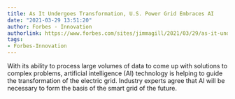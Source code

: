 ```yaml
---
title: As It Undergoes Transformation, U.S. Power Grid Embraces AI
date: "2021-03-29 13:51:20"
author: Forbes - Innovation
authorlink: https://www.forbes.com/sites/jimmagill/2021/03/29/as-it-undergoes-transformation-us-power-grid-embraces-ai/
tags:
- Forbes-Innovation
---
```

With its ability to process large volumes of data to come up with solutions to complex problems, artificial intelligence (AI) technology is helping to guide the transformation of the electric grid. Industry experts agree that AI will be necessary to form the basis of the smart grid of the future.